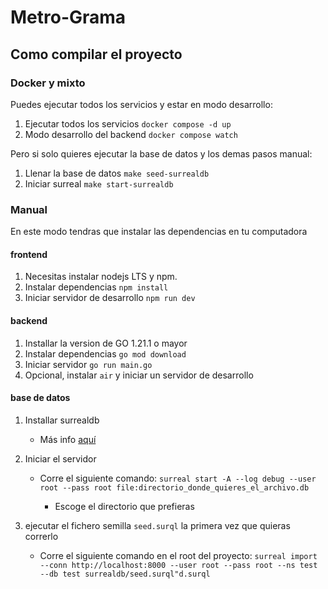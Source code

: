 # Metro-Grama

## Como compilar el proyecto

### Docker y mixto
Puedes ejecutar todos los servicios y estar en modo desarrollo:

1) Ejecutar todos los servicios `docker compose -d up`
2) Modo desarrollo del backend `docker compose watch`

Pero si solo quieres ejecutar la base de datos y los demas pasos manual:

1) Llenar la base de datos `make seed-surrealdb`
1) Iniciar surreal `make start-surrealdb`

### Manual

En este modo tendras que instalar las dependencias en tu computadora

#### frontend

1. Necesitas instalar nodejs LTS y npm.
2. Instalar dependencias `npm install`
3. Iniciar servidor de desarrollo `npm run dev`

  

#### backend

1. Installar la version de GO 1.21.1 o mayor
2. Instalar dependencias `go mod download`
3. Iniciar servidor `go run main.go`
4. Opcional, instalar `air` y iniciar un servidor de desarrollo

  

#### base de datos

1. Installar surrealdb

	- Más info [aquí](https://surrealdb.com/install)

2. Iniciar el servidor

	- Corre el siguiente comando: `surreal start -A --log debug --user root --pass root file:directorio_donde_quieres_el_archivo.db`

		- Escoge el directorio que prefieras

3. ejecutar el fichero semilla `seed.surql` la primera vez que quieras correrlo

	- Corre el siguiente comando en el root del proyecto: `surreal import --conn http://localhost:8000 --user root --pass root --ns test --db test surrealdb/seed.surql"d.surql`